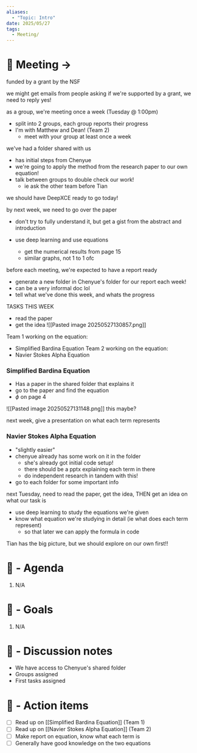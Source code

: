 ```yaml
---
aliases:
  - "Topic: Intro"
date: 2025/05/27
tags:
  - Meeting/
---
```

# 🚀 Meeting -> 

funded by a grant by the NSF

we might get emails from people asking if we're supported by a grant, we need to reply yes!

as a group, we're meeting once a week (Tuesday @ 1:00pm)
- split into 2 groups, each group reports their progress
- I'm with Matthew and Dean! (Team 2)
	- meet with your group at least once a week

we've had a folder shared with us
- has initial steps from Chenyue
- we're going to apply the method from the research paper to our own equation!
- talk between groups to double check our work!
	- ie ask the other team before Tian

we should have DeepXCE ready to go today!

by next week, we need to go over the paper
- don't try to fully understand it, but get a gist from the abstract and introduction

- use deep learning and use equations
	- get the numerical results from page 15
	- similar graphs, not 1 to 1 ofc

before each meeting, we're expected to have a report ready
- generate a new folder in Chenyue's folder for our report each week!
- can be a very informal doc lol
- tell what we've done this week, and whats the progress

TASKS THIS WEEK
- read the paper
- get the idea 
![[Pasted image 20250527130857.png]]

Team 1 working on the equation:
- Simplified Bardina Equation
Team 2 working on the equation:
- Navier Stokes Alpha Equation

### Simplified Bardina Equation
- Has a paper in the shared folder that explains it
- go to the paper and find the equation
- $\phi$ on page 4

![[Pasted image 20250527131148.png]]
this maybe?

next week, give a presentation on what each term represents

### Navier Stokes Alpha Equation
- "slightly easier"
- chenyue already has some work on it in the folder
	- she's already got initial code setup!
	- there should be a pptx explaining each term in there
	- do independent research in tandem with this!
- go to each folder for some important info

next Tuesday, need to read the paper, get the idea, THEN get an idea on what our task is
- use deep learning to study the equations we're given
- know what equation we're studying in detail (ie what does each term represent)
	- so that later we can apply the formula in code

Tian has the big picture, but we should explore on our own first!!


# 📅 - Agenda
1.  N/A
# 🎯 - Goals
1. N/A
# 📝 - Discussion notes
- We have access to Chenyue's shared folder
- Groups assigned
- First tasks assigned

# 💠 - Action items
- [ ] Read up on [[Simplified Bardina Equation]] (Team 1)
- [ ] Read up on [[Navier Stokes Alpha Equation]] (Team 2)
- [ ] Make report on equation, know what each term is
- [ ] Generally have good knowledge on the two equations
